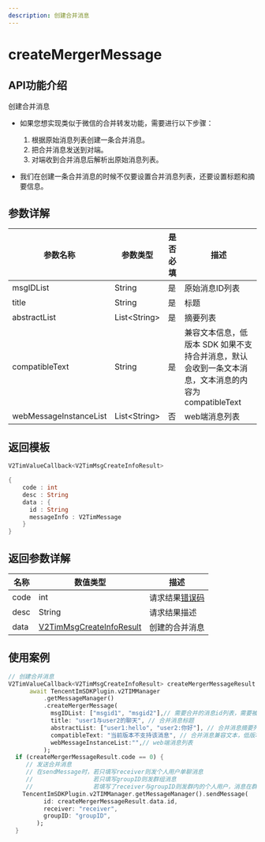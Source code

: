 ```yaml
---
description: 创建合并消息
---
```


# createMergerMessage

## API功能介绍

创建合并消息

*   如果您想实现类似于微信的合并转发功能，需要进行以下步骤：

    1. 根据原始消息列表创建一条合并消息。
    2. 把合并消息发送到对端。
    3. 对端收到合并消息后解析出原始消息列表。


* 我们在创建一条合并消息的时候不仅要设置合并消息列表，还要设置标题和摘要信息。

## 参数详解

| 参数名称                   | 参数类型          | 是否必填 | 描述                                                           |
| ---------------------- | ------------- | ---- | ------------------------------------------------------------ |
| msgIDList              | String        | 是    | 原始消息ID列表                                                     |
| title                  | String        | 是    | 标题                                                           |
| abstractList           | List\<String> | 是    | 摘要列表                                                         |
| compatibleText         | String        | 是    | 兼容文本信息，低版本 SDK 如果不支持合并消息，默认会收到一条文本消息，文本消息的内容为 compatibleText |
| webMessageInstanceList | List\<String> | 否    | web端消息列表                                                     |

## 返回模板

```dart
V2TimValueCallback<V2TimMsgCreateInfoResult>

{
    code : int
    desc : String
    data : {
      id : String
      messageInfo : V2TimMessage
    }
}
```

## 返回参数详解

| 名称   | 数值类型                                                          | 描述                                                             |
| ---- | ------------------------------------------------------------- | -------------------------------------------------------------- |
| code | int                                                           | 请求结果[错误码](https://cloud.tencent.com/document/product/269/1671) |
| desc | String                                                        | 请求结果描述                                                         |
| data | [V2TimMsgCreateInfoResult](../../class/v2timsdklistener-1.md) | 创建的合并消息                                                        |

## 使用案例  &#x20;

```dart
// 创建合并消息
V2TimValueCallback<V2TimMsgCreateInfoResult> createMergerMessageResult =
      await TencentImSDKPlugin.v2TIMManager
          .getMessageManager()
          .createMergerMessage(
            msgIDList: ["msgid1", "msgid2"],// 需要合并的消息id列表，需要被转发的消息列表，消息列表里可以包含合并消息，不能包含群 Tips 消息
            title: "user1与user2的聊天", // 合并消息标题
            abstractList: ["user1:hello", "user2:你好"], // 合并消息摘要列表
            compatibleText: "当前版本不支持该消息", // 合并消息兼容文本，低版本 SDK 如果不支持合并消息，默认会收到一条文本消息，文本消息的内容为 compatibleText
            webMessageInstanceList:"",// web端消息列表
          );
  if (createMergerMessageResult.code == 0) {
     // 发送合并消息
     // 在sendMessage时，若只填写receiver则发个人用户单聊消息
     //                 若只填写groupID则发群组消息
     //                 若填写了receiver与groupID则发群内的个人用户，消息在群聊中显示，只有指定receiver能看见
    TencentImSDKPlugin.v2TIMManager.getMessageManager().sendMessage(
          id: createMergerMessageResult.data.id,
          receiver: "receiver",
          groupID: "groupID",
        );
  }
```

